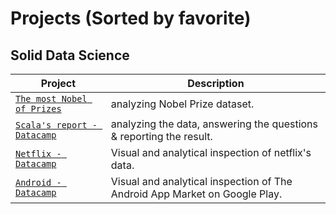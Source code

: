 # Projects (Sorted by favorite)

## Solid Data Science
| Project | Description |
| --- | --- |
| [`The most Nobel of Prizes`](https://github.com/Strikoder/DS-ML-DL/blob/main/Projects/Solid%20Data%20science%20%26%20analytics%20projects/(DCamp)A%20Visual%20History%20of%20Nobel%20Prize%20Winners/notebook.ipynb) |analyzing Nobel Prize dataset. |
| [`Scala's report - Datacamp`](https://github.com/Strikoder/Data-Science/blob/main/Projects/Scala%20github%20reports%20-%20Datacamp/notebook.ipynb) |analyzing the data, answering the questions & reporting the result. |
| [`Netflix - Datacamp`](https://github.com/Strikoder/Data-Science/blob/main/Projects/Netflix%20-%20Datacamp/notebook.ipynb) |Visual and analytical inspection of netflix's data. |
| [`Android - Datacamp`](https://github.com/Strikoder/DS-ML-DL/blob/main/Projects/(DCamp)The%20Android%20App%20Market%20on%20Google%20Play/notebook.ipynb) |Visual and analytical inspection of The Android App Market on Google Play. |
